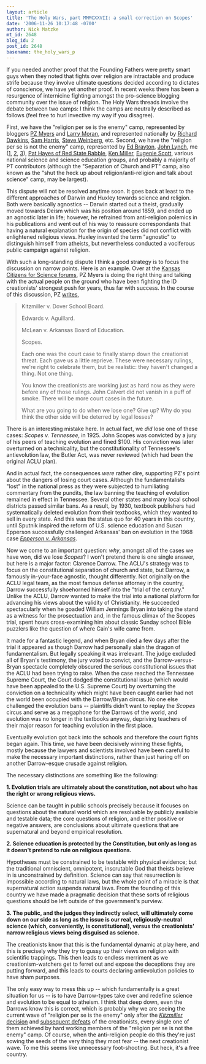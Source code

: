 ```yaml
---
layout: article
title: 'The Holy Wars, part MMMCXXVII: a small correction on Scopes'
date: '2006-11-26 10:17:48 -0700'
author: Nick Matzke
mt_id: 2648
blog_id: 2
post_id: 2648
basename: the_holy_wars_p
---
```

If you needed another proof that the Founding Fathers were pretty smart guys when they noted that fights over religion are intractable and produce strife because they involve ultimate questions decided according to dictates of conscience, we have yet another proof.  In recent weeks there has been a resurgence of internicine fighting amongst the pro-science blogging community over the issue of religion.  The Holy Wars threads involve the debate between two camps: I think the camps are neutrally described as follows (feel free to hurl invective my way if you disagree).

First, we have the "religion per se is the enemy" camp, represented by bloggers [PZ Myers](http://scienceblogs.com/pharyngula/2006/11/if_were_choosing_teams_now_i_w.php) and [Larry Moran](http://sandwalk.blogspot.com/2006/11/neville-chamberlain-school-of.html), and represented nationally by [Richard Dawkins](http://richarddawkins.net/home), [Sam Harris](http://www.samharris.org/site/book_end_of_faith/), [Steve Weinberg](http://en.wikipedia.org/wiki/Steven_Weinberg), etc.  Second, we have the "religion per se is not the enemy" camp, represented by [Ed Brayton](http://scienceblogs.com/dispatches/2006/11/tyson_and_dawkins.php), [John Lynch](http://scienceblogs.com/strangerfruit/2006/11/in_which_i_agree_with_ed.php), me ([1](http://www.pandasthumb.org/archives/2006/11/neil_degrasse_t.html), [2](http://www.pandasthumb.org/archives/2006/11/tyson_lecture_o.html), [3](http://www.pandasthumb.org/archives/2005/05/note_to_meteoro.html)), [Pat Hayes of Red State Rabble](http://redstaterabble.blogspot.com/2006/11/were-on-eds-team.html), [Ken Miller](http://www.millerandlevine.com/km/evol/), [Eugenie Scott](http://www.natcenscied.org/ourstaff.asp#scott), various national science and science education groups, and probably a majority of PT contributors (although the "Separation of Church and PT" camp, also known as the "shut the heck up about religion/anti-religion and talk about science" camp, may be largest).

This dispute will not be resolved anytime soon.  It goes back at least to the different approaches of Darwin and Huxley towards science and religion.  Both were basically agnostics -- Darwin started out a theist, gradually moved towards Deism which was his position around 1859, and ended up an agnostic later in life; however, he refrained from anti-religion polemics in his publications and went out of his way to reassure correspondants that having a natural explanation for the origin of species did not conflict with enlightened religious views.  Huxley invented the term "agnostic" to distinguish himself from atheists, but nevertheless conducted a vociferous public campaign against religion.

With such a long-standing dispute I think a good strategy is to focus the discussion on narrow points.  Here is an example.  Over at the [Kansas Citizens for Science forums](http://kcfs.org/forums/viewtopic.php?t=203&amp;postdays=0&amp;postorder=asc&amp;start=45), PZ Myers is doing the right thing and talking with the actual people on the ground who have been fighting the ID creationists' strongest push for years, thus far with success.  In the course of this discussion, PZ [writes](http://kcfs.org/forums/viewtopic.php?t=203&amp;postdays=0&amp;postorder=asc&amp;start=45),

> Kitzmiller v. Dover School Board.
> 
> Edwards v. Aguillard.
> 
> McLean v. Arkansas Board of Education.
> 
> Scopes.
> 
> Each one was the court case to finally stamp down the creationist threat. Each gave us a little reprieve. These were necessary rulings, we're right to celebrate them, but be realistic: they haven't changed a thing. Not one thing.
> 
> You know the creationists are working just as hard now as they were before any of those rulings. John Calvert did not vanish in a puff of smoke. There will be more court cases in the future.
> 
> What are you going to do when we lose one? Give up? Why do you think the other side will be deterred by legal losses?

There is an interesting mistake here.  In actual fact, we _did_ lose one of these cases: _Scopes v. Tennessee_, in 1925.  John Scopes was convicted by a jury of his peers of teaching evolution and fined $100.  His conviction was later overturned on a technicality, but the constitutionality of Tennessee's antievolution law, the Butler Act, was never reviewed (which had been the original ACLU plan).  

And in actual fact, the consequences _were_ rather dire, supporting PZ's point about the dangers of losing court cases.  Although the fundamentalists "lost" in the national press as they were subjected to humiliating commentary from the pundits, the law banning the teaching of evolution remained in effect in Tennessee.  Several other states and many local school districts passed similar bans.  As a result, by 1930, textbook publishers had systematically deleted evolution from their textbooks, which they wanted to sell in every state.  And this was the status quo for 40 years in this country, until Sputnik inspired the reform of U.S. science education and Susan Epperson successfully challenged Arkansas' ban on evolution in the 1968 case [_Epperson v. Arkansas_](http://www.talkorigins.org/faqs/epperson-v-arkansas.html).

Now we come to an important question: _why_, amongst all of the cases we have won, did we lose _Scopes_?  I won't pretend there is one single answer, but here is a major factor: Clarence Darrow.  The ACLU's strategy was to focus on the constitutional separation of church and state, but Darrow, a famously in-your-face agnostic, thought differently.   Not originally on the ACLU legal team, as the most famous defense attorney in the country, Darrow successfully shoehorned himself into the "trial of the century."  Unlike the ACLU, Darrow wanted to make the trial into a national platform for advancing his views about the validity of Christianity.  He succeeded spectacularly when he goaded William Jennings Bryan into taking the stand as a witness for the prosectuation and, in the famous climax of the Scopes trial, spent hours cross-examining him about classic Sunday school Bible puzzlers like the question of where Cain's wife came from.

It made for a fantastic legend, and when Bryan died a few days after the trial it appeared as though Darrow had personally slain the dragon of fundamentalism.  But legally speaking it was irrelevant.  The judge excluded all of Bryan's testimony, the jury voted to convict, and the Darrow-versus-Bryan spectacle completely obscured the serious constitutional issues that the ACLU had been trying to raise.  When the case reached the Tennessee Supreme Court, the Court dodged the constitutional issue (which would have been appealed to the U.S. Supreme Court) by overturning the conviction on a technicality which might have been caught earlier had not the world been occupied with the Darrow/Bryan circus.  No one else challenged the evolution bans -- plaintiffs didn't want to replay the _Scopes_ circus and serve as a megaphone for the Darrows of the world, and evolution was no longer in the textbooks anyway, depriving teachers of their major reason for teaching evolution in the first place.  

Eventually evolution got back into the schools and therefore the court fights began again.  This time, we have been decisively winning these fights, mostly because the lawyers and scientists involved have been careful to make the necessary important distinctions, rather than just haring off on another Darrow-esque crusade against religion.

The necessary distinctions are something like the following:

**1. Evolution trials are ultimately about the constitution, not about who has the right or wrong religious views.**

Science can be taught in public schools precisely because it focuses on questions about the natural world which are resolvable by publicly available and testable data; the core questions of religion, and either positive or negative answers, are conclusions about ultimate questions that are supernatural and beyond empirical resolution.

**2. Science education is protected by the Constitution, but only as long as it doesn't pretend to rule on religious questions.** 

Hypotheses must be constrained to be testable with physical evidence; but the traditional omniscient, omnipotent, inscrutable God that theists believe in is unconstrained by definition.  Science can say that resurrection is impossible according to natural laws, but the whole point of a miracle is that supernatural action suspends natural laws.  From the founding of this country we have made a pragmatic decision that these sorts of religious questions should be left outside of the government's purview.

**3. The public, and the judges they indirectly select, will ultimately come down on our side as long as the issue is our real, religiously-neutral science (which, conveniently, is constitutional), versus the creationists' narrow religious views being disguised as science.** 

The creationists know that this is the fundamental dynamic at play here, and this is precisely why they try to gussy up their views on religion with scientific trappings.  This then leads to endless merriment as we creationism-watchers get to ferret out and expose the deceptions they are putting forward, and this leads to courts declaring antievolution policies to have sham purposes.

The only easy way to mess this up -- which fundamentally is a great situation for us -- is to have Darrow-types take over and redefine science and evolution to be equal to atheism.  I think that deep down, even the Darrows know this is correct, which is probably why we are seeing the current wave of "religion per se is the enemy" only after the [_Kitzmiller_ decision](http://www.talkorigins.org/faqs/dover/kitzmiller_v_dover.html) and [subsequent defeats](http://www.natcenscied.org/pressroom.asp?year=2006) of the creationists, every single one of them achieved by hard working members of the "religion per se is not the enemy" camp.  Of course, when the anti-religion people do this they're just sowing the seeds of the very thing they most fear -- the next creationist wave.  To me this seems like unnecessary foot-shooting.  But heck, it's a free country.
